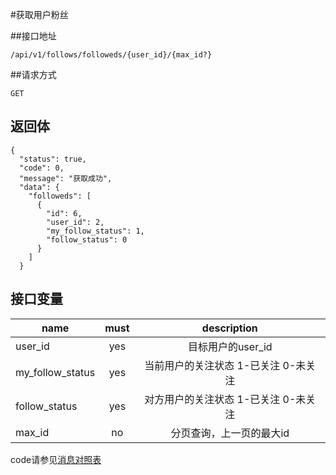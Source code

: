 #获取用户粉丝

##接口地址
```
/api/v1/follows/followeds/{user_id}/{max_id?}
```

##请求方式
```
GET
```

## 返回体
```
{
  "status": true,
  "code": 0,
  "message": "获取成功",
  "data": {
    "followeds": [
      {
        "id": 6,
        "user_id": 2,
        "my_follow_status": 1,
        "follow_status": 0
      }
    ]
  }
```

## 接口变量
| name     | must     | description |
|----------|:--------:|:--------:|
| user_id  | yes      | 目标用户的user_id |
| my_follow_status  | yes      | 当前用户的关注状态  1-已关注 0-未关注 |
| follow_status  | yes      | 对方用户的关注状态 1-已关注 0-未关注 |
| max_id   | no       | 分页查询，上一页的最大id |
code请参见[消息对照表](消息对照表.md)